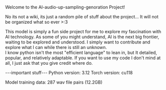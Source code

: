 Welcome to the AI-audio-up-sampling-genoration Project!

No its not a wiki, its just a random pile of stuff about the project... It will not be organized what so ever >:3

This model is simply a fun side project for me to explore my fascination with AI technology.
As some of you might understand, AI is the next big frontier, waiting to be explored and understood.
I simply want to contribute and explore what I can while there is still an unknown.  
I know python isn't the most "efficient language" to lean in, but It detailed, popular, and relatively adaptable. 
If you want to use my code I don't mind at all, I just ask that you give credit where do.

---important stuff---
Python version: 3.12
Torch version: cu118

Model training data: 
287 wav file pairs (12.2GB)

